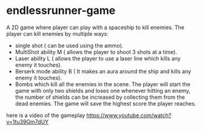 # endlessrunner-game
A 2D game where player can play with a spaceship to kill enemies.
The player can kill enemies by multiple ways: 
- single shot ( can be used using the ammo).
- MultiShot ability  M ( allows the player to shoot 3 shots at a time).
- Laser ability L ( allows the player to use a laser line which kills any enemy it touches).
- Berserk mode ability B ( It makes an aura around the ship and kills any enemy it touches). 
- Bombs which kill all the enemies in the scene. 
The player will start the game with only two shields and loses one whenever hitting an enemy, the number of shields can be increased by collecting them from the dead enemies.
The game will save the highest score the player reaches.

here is a video of the gameplay
https://www.youtube.com/watch?v=1tu39Gm7dUY
